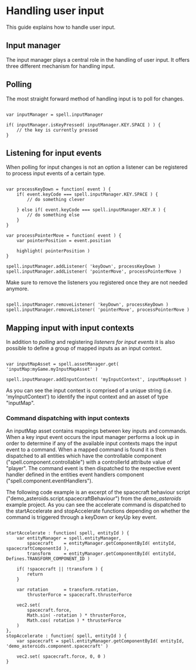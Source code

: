# Handling user input

This guide explains how to handle user input.


## Input manager

The input manager plays a central role in the handling of user input. It offers three different mechanism for handling input.


## Polling

The most straight forward method of handling input is to poll for changes.

<pre><code>
var inputManager = spell.inputManager

if( inputManager.isKeyPressed( inputManager.KEY.SPACE ) ) {
	// the key is currently pressed
}
</code></pre>


## Listening for input events

When polling for input changes is not an option a listener can be registered to process input events of a certain type.

<pre><code>
var processKeyDown = function( event ) {
	if( event.keyCode === spell.inputManager.KEY.SPACE ) {
		// do something clever

	} else if( event.keyCode === spell.inputManager.KEY.X ) {
		// do something else
	}
}

var processPointerMove = function( event ) {
	var pointerPosition = event.position

	highlight( pointerPosition )
}

spell.inputManager.addListener( 'keyDown', processKeyDown )
spell.inputManager.addListener( 'pointerMove', processPointerMove )
</code></pre>

Make sure to remove the listeners you registered once they are not needed anymore.

<pre><code>
spell.inputManager.removeListener( 'keyDown', processKeyDown )
spell.inputManager.removeListener( 'pointerMove', processPointerMove )
</code></pre>


## Mapping input with input contexts

In addition to *polling* and registering *listeners for input events* it is also possible to define a group of mapped inputs as an input context.

<pre><code>
var inputMapAsset = spell.assetManager.get( 'inputMap:myGame.myInputMapAsset' )

spell.inputManager.addInputContext( 'myInputContext', inputMapAsset )
</code></pre>

As you can see the input context is comprised of a unique string (i.e. 'myInputContext') to identify the input context and an asset of type "inputMap".

### Command dispatching with input contexts

An inputMap asset contains mappings between key inputs and commands. When a key input event occurs the input manager performs a look up in order to
determine if any of the available input contexts maps the input event to a command. When a mapped command is found it is then dispatched to all entities which
have the controllable component ("spell.component.controllable") with a controllerId attribute value of "player". The command event is then
dispatched to the respective event handler defined in the entities event handlers component ("spell.component.eventHandlers").

The following code example is an excerpt of the spacecraft behaviour script ("demo_asteroids.script.spacecraftBehaviour") from the *demo_asteroids* example
project. As you can see the accelerate command is dispatched to the startAccelerate and stopAccelerate functions depending on whether the command is
triggered through a keyDown or keyUp key event.

<pre><code>
startAccelerate : function( spell, entityId ) {
	var entityManager = spell.entityManager,
		spacecraft    = entityManager.getComponentById( entityId, spacecraftComponentId ),
		transform     = entityManager.getComponentById( entityId, Defines.TRANSFORM_COMPONENT_ID )

	if( !spacecraft || !transform ) {
		return
	}

	var rotation      = transform.rotation,
		thrusterForce = spacecraft.thrusterForce

	vec2.set(
		spacecraft.force,
		Math.sin( -rotation ) * thrusterForce,
		Math.cos( rotation ) * thrusterForce
	)
},
stopAccelerate : function( spell, entityId ) {
	var spacecraft = spell.entityManager.getComponentById( entityId, 'demo_asteroids.component.spacecraft' )

	vec2.set( spacecraft.force, 0, 0 )
}
</code></pre>





